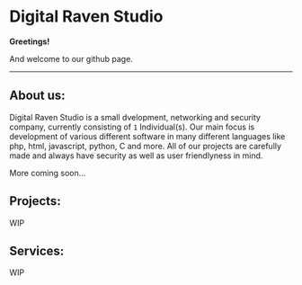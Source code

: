 # Digital Raven Studio

**Greetings!**

And welcome to our github page.

---

## About us:
Digital Raven Studio is a small dvelopment, networking and security company, currently consisting of `1` Individual(s).
Our main focus is development of various different software in many different languages like php, html, javascript, python, C and more.
All of our projects are carefully made and always have security as well as user friendlyness in mind.

More coming soon...

## Projects:
WIP

## Services:
WIP

